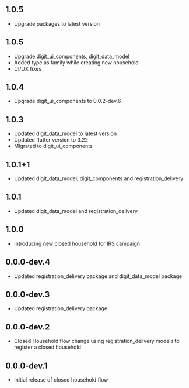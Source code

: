 ## 1.0.5

* Upgrade packages to latest version

## 1.0.5

* Upgrade digit_ui_components, digit_data_model
* Added type as family while creating new household
* UI/UX fixes

## 1.0.4

* Upgrade digit_ui_components to 0.0.2-dev.6

## 1.0.3

* Updated digit_data_model to latest version
* Updated flutter version to 3.22
* Migrated to digit_ui_components

## 1.0.1+1

* Updated digit_data_model, digit_components and registration_delivery

## 1.0.1

* Updated digit_data_model and registration_delivery

## 1.0.0

* Introducing new closed household for IRS campaign

## 0.0.0-dev.4

* Updated registration_delivery package and digit_data_model package

## 0.0.0-dev.3

* Updated registration_delivery package

## 0.0.0-dev.2

* Closed Household flow change using registration_delivery models to register a closed household

## 0.0.0-dev.1

* Initial release of closed household flow

